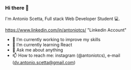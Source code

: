 ### Hi there 👋

I'm Antonio Scetta, Full stack Web Developer Student :computer:. 

https://www.linkedin.com/in/antoniotcs/ "Linkedin Account"

- 🔭 I’m currently working to improve my skills
- 🌱 I’m currently learning React
- 💬 Ask me about anything
- 📫 How to reach me: instagram (@antoniotcs), e-mail (dv.antonio.scetta@gmail.com)

